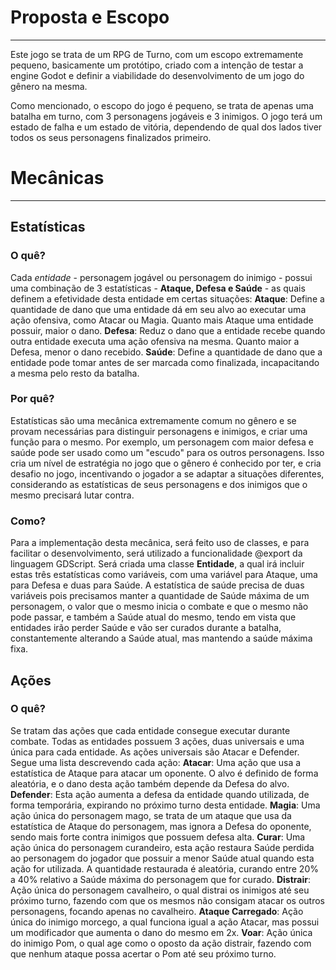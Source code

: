 # Proposta e Escopo
--- 
Este jogo se trata de um RPG de Turno, com um escopo extremamente pequeno, basicamente um protótipo, criado com a intenção de testar a engine Godot e definir a viabilidade do desenvolvimento de um jogo do gênero na mesma.

Como mencionado, o escopo do jogo é pequeno, se trata de apenas uma batalha em turno, com 3 personagens jogáveis e 3 inimigos. O jogo terá um estado de falha e um estado de vitória, dependendo de qual dos lados tiver todos os seus personagens finalizados primeiro.

# Mecânicas
---
## Estatísticas
### O quê?
Cada *entidade* - personagem jogável ou personagem do inimigo - possui uma combinação de 3 estatísticas - **Ataque, Defesa e Saúde** - as quais definem a efetividade desta entidade em certas situações:
**Ataque**: Define a quantidade de dano que uma entidade dá em seu alvo ao executar uma ação ofensiva, como Atacar ou Magia. Quanto mais Ataque uma entidade possuir, maior o dano.
**Defesa**: Reduz o dano que a entidade recebe quando outra entidade executa uma ação ofensiva na mesma. Quanto maior a Defesa, menor o dano recebido.
**Saúde**: Define a quantidade de dano que a entidade pode tomar antes de ser marcada como finalizada, incapacitando a mesma pelo resto da batalha.
### Por quê?
Estatísticas são uma mecânica extremamente comum no gênero e se provam necessárias para distinguir personagens e inimigos, e criar uma função para o mesmo. Por exemplo, um personagem com maior defesa e saúde pode ser usado como um "escudo" para os outros personagens. Isso cria um nível de estratégia no jogo que o gênero é conhecido por ter, e cria desafio no jogo, incentivando o jogador a se adaptar a situações diferentes, considerando as estatísticas de seus personagens e dos inimigos que o mesmo precisará lutar contra.
### Como?
Para a implementação desta mecânica, será feito uso de classes, e para facilitar o desenvolvimento, será utilizado a funcionalidade @export da linguagem GDScript. Será criada uma classe **Entidade**, a qual irá incluir estas três estatísticas como variáveis, com uma variável para Ataque, uma para Defesa e duas para Saúde. A estatística de saúde precisa de duas variáveis pois precisamos manter a quantidade de Saúde máxima de um personagem, o valor que o mesmo inicia o combate e que o mesmo não pode passar, e também a Saúde atual do mesmo, tendo em vista que entidades irão perder Saúde e vão ser curados durante a batalha, constantemente alterando a Saúde atual, mas mantendo a saúde máxima fixa.

## Ações
### O quê?
Se tratam das ações que cada entidade consegue executar durante combate. Todas as entidades possuem 3 ações, duas universais e uma única para cada entidade. As ações universais são Atacar e Defender. Segue uma lista descrevendo cada ação:
**Atacar**: Uma ação que usa a estatística de Ataque para atacar um oponente. O alvo é definido de forma aleatória, e o dano desta ação também depende da Defesa do alvo.
**Defender**: Esta ação aumenta a defesa da entidade quando utilizada, de forma temporária, expirando no próximo turno desta entidade.
**Magia**: Uma ação única do personagem mago, se trata de um ataque que usa da estatística de Ataque do personagem, mas ignora a Defesa do oponente, sendo mais forte contra inimigos que possuem defesa alta.
**Curar**: Uma ação única do personagem curandeiro, esta ação restaura Saúde perdida ao personagem do jogador que possuir a menor Saúde atual quando esta ação for utilizada. A quantidade restaurada é aleatória, curando entre 20% a 40% relativo a Saúde máxima do personagem que for curado.
**Distrair**: Ação única do personagem cavalheiro, o qual distrai os inimigos até seu próximo turno, fazendo com que os mesmos não consigam atacar os outros personagens, focando apenas no cavalheiro.
**Ataque Carregado**: Ação única do inimigo morcego, a qual funciona igual a ação Atacar, mas possui um modificador que aumenta o dano do mesmo em 2x.
**Voar**: Ação única do inimigo Pom, o qual age como o oposto da ação distrair, fazendo com que nenhum ataque possa acertar o Pom até seu próximo turno.  